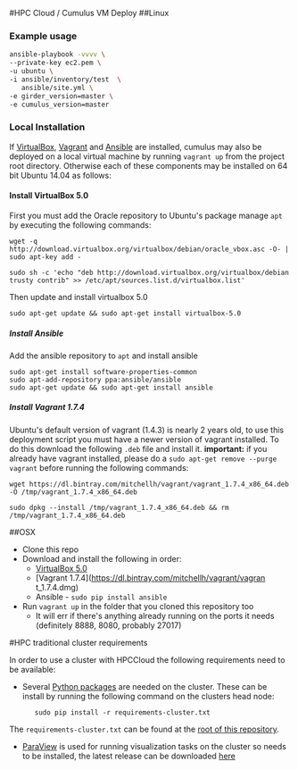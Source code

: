 #HPC Cloud / Cumulus VM Deploy
##Linux
### Example usage

```sh
ansible-playbook -vvvv \
--private-key ec2.pem \
-u ubuntu \
-i ansible/inventory/test  \
   ansible/site.yml \
-e girder_version=master \
-e cumulus_version=master
```

### Local Installation
If [VirtualBox](https://www.virtualbox.org/wiki/Downloads), [Vagrant](https://www.vagrantup.com/) and [Ansible](http://www.ansible.com/) are installed, cumulus may also be deployed on a local virtual machine by running ```vagrant up``` from the project root directory. Otherwise each of these components may be installed on 64 bit Ubuntu 14.04 as follows:


#### Install VirtualBox 5.0
First you must add the Oracle repository to Ubuntu's package manage ```apt``` by executing the following commands:
```
wget -q http://download.virtualbox.org/virtualbox/debian/oracle_vbox.asc -O- | sudo apt-key add -

sudo sh -c 'echo "deb http://download.virtualbox.org/virtualbox/debian trusty contrib" >> /etc/apt/sources.list.d/virtualbox.list'
```

Then update and install virtualbox 5.0
```
sudo apt-get update && sudo apt-get install virtualbox-5.0

```

##### Install Ansible
Add the ansible repository to ```apt``` and install ansible
```
sudo apt-get install software-properties-common
sudo apt-add-repository ppa:ansible/ansible
sudo apt-get update && sudo apt-get install ansible
```

##### Install Vagrant 1.7.4

Ubuntu's default version of vagrant (1.4.3) is nearly 2 years old, to use this deployment script you must have a newer version of vagrant installed.  To do this download the following ```.deb``` file and install it. **important:** if you already have vagrant installed,  please do a ```sudo apt-get remove --purge vagrant``` before running the following commands:

```
wget https://dl.bintray.com/mitchellh/vagrant/vagrant_1.7.4_x86_64.deb -O /tmp/vagrant_1.7.4_x86_64.deb

sudo dpkg --install /tmp/vagrant_1.7.4_x86_64.deb && rm /tmp/vagrant_1.7.4_x86_64.deb
```

##OSX


- Clone this repo
- Download and install the following in order:
  - [VirtualBox 5.0](http://download.virtualbox.org/virtualbox/5.0.6/VirtualBox-5.0.6-103037-OSX.dmg)
  - [Vagrant 1.7.4](https://dl.bintray.com/mitchellh/vagrant/vagran	t_1.7.4.dmg)
  - Ansible - `sudo pip install ansible`
- Run `vagrant up` in the folder that you cloned this repository too
  - It will err if there's anything already running on the ports it needs (definitely 8888, 8080, probably 27017)


#HPC traditional cluster requirements

In order to use a cluster with HPCCloud the following requirements need to be available:

- Several [Python packages](https://github.com/Kitware/HPCCloud-deploy/blob/master/requirements-cluster.txt) are needed on the cluster. These can be install by running the following command on the clusters head node:

         sudo pip install -r requirements-cluster.txt
 The `requirements-cluster.txt` can be found at the [root of this repository](https://github.com/Kitware/HPCCloud-deploy/blob/master/requirements-cluster.txt).
- [ParaView](http://www.paraview.org) is used for running visualization tasks on the cluster so needs to be installed, the latest release can be downloaded [here](http://www.paraview.org/download/)
